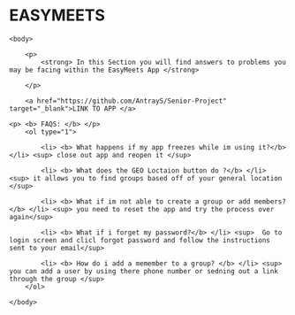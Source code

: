 # EASYMEETS


<html>
	<head>
		<title> <b> EASY MEETS FAQ  </b> </title>
	</head>

	<body>

		<p>
			<strong> In this Section you will find answers to problems you may be facing within the EasyMeets App </strong>

		</p>

		<a href="https://github.com/AntrayS/Senior-Project" target="_blank">LINK TO APP </a>

	<p> <b> FAQS: </b> </p>
		<ol type="1">
			
			<li> <b> What happens if my app freezes while im using it?</b> </li> <sup> close out app and reopen it </sup> 

			<li> <b> What does the GEO Loctaion button do ?</b> </li> <sup> it allows you to find groups based off of your general location </sup>

			<li> <b> What if im not able to create a group or add members?</b> </li> <sup> you need to reset the app and try the process over again</sup>

			<li> <b> What if i forget my password?</b> </li> <sup>  Go to login screen and clicl forgot password and follow the instructions sent to your email</sup>

			<li> <b> How do i add a memember to a group? </b> </li> <sup> you can add a user by using there phone number or sedning out a link through the group </sup>
		</ol>

	</body>
</html>

